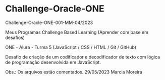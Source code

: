 # Challenge-Oracle-ONE

Challenge-Oracle-ONE-001-MM-04/2023

Meus Programas Challenge Based Learning (Aprender com base em desafios)

ONE - Alura - Turma 5 (JavaScript / CSS / HTML / Git / GitHub)

Desafio de criação de um codificador e decodificador de texto com lógica de programação desenvolvida em JavaScript.

Obs.: Os arquivos estão comentados.
29/05/2023 Marcia Moreira
